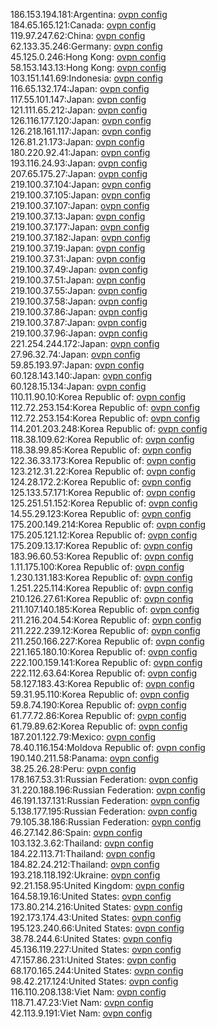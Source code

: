186.153.194.181:Argentina: [ovpn config](vpn/186_153_194_181.ovpn)  
184.65.165.121:Canada: [ovpn config](vpn/184_65_165_121.ovpn)  
119.97.247.62:China: [ovpn config](vpn/119_97_247_62.ovpn)  
62.133.35.246:Germany: [ovpn config](vpn/62_133_35_246.ovpn)  
45.125.0.246:Hong Kong: [ovpn config](vpn/45_125_0_246.ovpn)  
58.153.143.13:Hong Kong: [ovpn config](vpn/58_153_143_13.ovpn)  
103.151.141.69:Indonesia: [ovpn config](vpn/103_151_141_69.ovpn)  
116.65.132.174:Japan: [ovpn config](vpn/116_65_132_174.ovpn)  
117.55.101.147:Japan: [ovpn config](vpn/117_55_101_147.ovpn)  
121.111.65.212:Japan: [ovpn config](vpn/121_111_65_212.ovpn)  
126.116.177.120:Japan: [ovpn config](vpn/126_116_177_120.ovpn)  
126.218.161.117:Japan: [ovpn config](vpn/126_218_161_117.ovpn)  
126.81.21.173:Japan: [ovpn config](vpn/126_81_21_173.ovpn)  
180.220.92.41:Japan: [ovpn config](vpn/180_220_92_41.ovpn)  
193.116.24.93:Japan: [ovpn config](vpn/193_116_24_93.ovpn)  
207.65.175.27:Japan: [ovpn config](vpn/207_65_175_27.ovpn)  
219.100.37.104:Japan: [ovpn config](vpn/219_100_37_104.ovpn)  
219.100.37.105:Japan: [ovpn config](vpn/219_100_37_105.ovpn)  
219.100.37.107:Japan: [ovpn config](vpn/219_100_37_107.ovpn)  
219.100.37.13:Japan: [ovpn config](vpn/219_100_37_13.ovpn)  
219.100.37.177:Japan: [ovpn config](vpn/219_100_37_177.ovpn)  
219.100.37.182:Japan: [ovpn config](vpn/219_100_37_182.ovpn)  
219.100.37.19:Japan: [ovpn config](vpn/219_100_37_19.ovpn)  
219.100.37.31:Japan: [ovpn config](vpn/219_100_37_31.ovpn)  
219.100.37.49:Japan: [ovpn config](vpn/219_100_37_49.ovpn)  
219.100.37.51:Japan: [ovpn config](vpn/219_100_37_51.ovpn)  
219.100.37.55:Japan: [ovpn config](vpn/219_100_37_55.ovpn)  
219.100.37.58:Japan: [ovpn config](vpn/219_100_37_58.ovpn)  
219.100.37.86:Japan: [ovpn config](vpn/219_100_37_86.ovpn)  
219.100.37.87:Japan: [ovpn config](vpn/219_100_37_87.ovpn)  
219.100.37.96:Japan: [ovpn config](vpn/219_100_37_96.ovpn)  
221.254.244.172:Japan: [ovpn config](vpn/221_254_244_172.ovpn)  
27.96.32.74:Japan: [ovpn config](vpn/27_96_32_74.ovpn)  
59.85.193.97:Japan: [ovpn config](vpn/59_85_193_97.ovpn)  
60.128.143.140:Japan: [ovpn config](vpn/60_128_143_140.ovpn)  
60.128.15.134:Japan: [ovpn config](vpn/60_128_15_134.ovpn)  
110.11.90.10:Korea Republic of: [ovpn config](vpn/110_11_90_10.ovpn)  
112.72.253.154:Korea Republic of: [ovpn config](vpn/112_72_253_154.ovpn)  
112.72.253.154:Korea Republic of: [ovpn config](vpn/112_72_253_154.ovpn)  
114.201.203.248:Korea Republic of: [ovpn config](vpn/114_201_203_248.ovpn)  
118.38.109.62:Korea Republic of: [ovpn config](vpn/118_38_109_62.ovpn)  
118.38.99.85:Korea Republic of: [ovpn config](vpn/118_38_99_85.ovpn)  
122.36.33.173:Korea Republic of: [ovpn config](vpn/122_36_33_173.ovpn)  
123.212.31.22:Korea Republic of: [ovpn config](vpn/123_212_31_22.ovpn)  
124.28.172.2:Korea Republic of: [ovpn config](vpn/124_28_172_2.ovpn)  
125.133.57.171:Korea Republic of: [ovpn config](vpn/125_133_57_171.ovpn)  
125.251.51.152:Korea Republic of: [ovpn config](vpn/125_251_51_152.ovpn)  
14.55.29.123:Korea Republic of: [ovpn config](vpn/14_55_29_123.ovpn)  
175.200.149.214:Korea Republic of: [ovpn config](vpn/175_200_149_214.ovpn)  
175.205.121.12:Korea Republic of: [ovpn config](vpn/175_205_121_12.ovpn)  
175.209.13.17:Korea Republic of: [ovpn config](vpn/175_209_13_17.ovpn)  
183.96.60.53:Korea Republic of: [ovpn config](vpn/183_96_60_53.ovpn)  
1.11.175.100:Korea Republic of: [ovpn config](vpn/1_11_175_100.ovpn)  
1.230.131.183:Korea Republic of: [ovpn config](vpn/1_230_131_183.ovpn)  
1.251.225.114:Korea Republic of: [ovpn config](vpn/1_251_225_114.ovpn)  
210.126.27.61:Korea Republic of: [ovpn config](vpn/210_126_27_61.ovpn)  
211.107.140.185:Korea Republic of: [ovpn config](vpn/211_107_140_185.ovpn)  
211.216.204.54:Korea Republic of: [ovpn config](vpn/211_216_204_54.ovpn)  
211.222.239.12:Korea Republic of: [ovpn config](vpn/211_222_239_12.ovpn)  
211.250.166.227:Korea Republic of: [ovpn config](vpn/211_250_166_227.ovpn)  
221.165.180.10:Korea Republic of: [ovpn config](vpn/221_165_180_10.ovpn)  
222.100.159.141:Korea Republic of: [ovpn config](vpn/222_100_159_141.ovpn)  
222.112.63.64:Korea Republic of: [ovpn config](vpn/222_112_63_64.ovpn)  
58.127.183.43:Korea Republic of: [ovpn config](vpn/58_127_183_43.ovpn)  
59.31.95.110:Korea Republic of: [ovpn config](vpn/59_31_95_110.ovpn)  
59.8.74.190:Korea Republic of: [ovpn config](vpn/59_8_74_190.ovpn)  
61.77.72.86:Korea Republic of: [ovpn config](vpn/61_77_72_86.ovpn)  
61.79.89.62:Korea Republic of: [ovpn config](vpn/61_79_89_62.ovpn)  
187.201.122.79:Mexico: [ovpn config](vpn/187_201_122_79.ovpn)  
78.40.116.154:Moldova Republic of: [ovpn config](vpn/78_40_116_154.ovpn)  
190.140.211.58:Panama: [ovpn config](vpn/190_140_211_58.ovpn)  
38.25.26.28:Peru: [ovpn config](vpn/38_25_26_28.ovpn)  
178.167.53.31:Russian Federation: [ovpn config](vpn/178_167_53_31.ovpn)  
31.220.188.196:Russian Federation: [ovpn config](vpn/31_220_188_196.ovpn)  
46.191.137.131:Russian Federation: [ovpn config](vpn/46_191_137_131.ovpn)  
5.138.177.195:Russian Federation: [ovpn config](vpn/5_138_177_195.ovpn)  
79.105.38.186:Russian Federation: [ovpn config](vpn/79_105_38_186.ovpn)  
46.27.142.86:Spain: [ovpn config](vpn/46_27_142_86.ovpn)  
103.132.3.62:Thailand: [ovpn config](vpn/103_132_3_62.ovpn)  
184.22.113.71:Thailand: [ovpn config](vpn/184_22_113_71.ovpn)  
184.82.24.212:Thailand: [ovpn config](vpn/184_82_24_212.ovpn)  
193.218.118.192:Ukraine: [ovpn config](vpn/193_218_118_192.ovpn)  
92.21.158.95:United Kingdom: [ovpn config](vpn/92_21_158_95.ovpn)  
164.58.19.16:United States: [ovpn config](vpn/164_58_19_16.ovpn)  
173.80.214.216:United States: [ovpn config](vpn/173_80_214_216.ovpn)  
192.173.174.43:United States: [ovpn config](vpn/192_173_174_43.ovpn)  
195.123.240.66:United States: [ovpn config](vpn/195_123_240_66.ovpn)  
38.78.244.6:United States: [ovpn config](vpn/38_78_244_6.ovpn)  
45.136.119.227:United States: [ovpn config](vpn/45_136_119_227.ovpn)  
47.157.86.231:United States: [ovpn config](vpn/47_157_86_231.ovpn)  
68.170.165.244:United States: [ovpn config](vpn/68_170_165_244.ovpn)  
98.42.217.124:United States: [ovpn config](vpn/98_42_217_124.ovpn)  
116.110.208.138:Viet Nam: [ovpn config](vpn/116_110_208_138.ovpn)  
118.71.47.23:Viet Nam: [ovpn config](vpn/118_71_47_23.ovpn)  
42.113.9.191:Viet Nam: [ovpn config](vpn/42_113_9_191.ovpn)  
